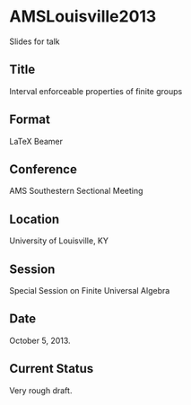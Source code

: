 AMSLouisville2013
=================

Slides for talk

Title
----- 
Interval enforceable properties of finite groups

Format
------ 
LaTeX Beamer

Conference
----------
AMS Southestern Sectional Meeting

Location
--------
University of Louisville, KY

Session
-------
Special Session on Finite Universal Algebra

Date
----
October 5, 2013.

Current Status
--------------
Very rough draft.
